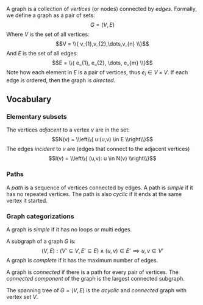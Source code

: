 A graph is a collection of *vertices* (or nodes) connected by *edges*. Formally, we define a graph as a pair of sets:
$$G = (V,E)$$
Where $V$ is the set of all vertices:
$$V = \\{ v_{1},v_{2},\dots,v_{n} \\}$$
And $E$ is the set of all edges:
$$E = \\{ e_{1}, e_{2}, \dots, e_{m} \\}$$
Note how each element in $E$ is a pair of vertices, thus $e_i\in V \times V$. If each edge is ordered, then the graph is *directed*.

## Vocabulary
### Elementary subsets
The vertices *adjacent* to a vertex $v$ are in the set:
$$N(v) = \\left\\{ u:(u,v) \in E \\right\\}$$
The edges *incident* to $v$ are (edges that connect to the adjacent vertices)
$$I(v) = \\left\\{ (u,v): u \in N(v) \\right\\}$$
### Paths
A *path* is a sequence of vertices connected by edges. A path is *simple* if it has no repeated vertices. The path is also *cyclic* if it ends at the same vertex it started. 

### Graph categorizations
A graph is *simple* if it has no loops or multi edges.

A subgraph of a graph $G$ is:
$$(V,E):(V’ \subseteq V,\, E’ \subseteq E ) \wedge (u,v) \in E’ \implies u,v \in V’$$
A graph is *complete* if it has the maximum number of edges. 

A graph is *connected* if there is a path for every pair of vertices. The *connected component* of the graph is the largest connected subgraph.

The spanning tree of $G = (V,E)$ is the *acyclic* and *connected* graph with vertex set $V$.
